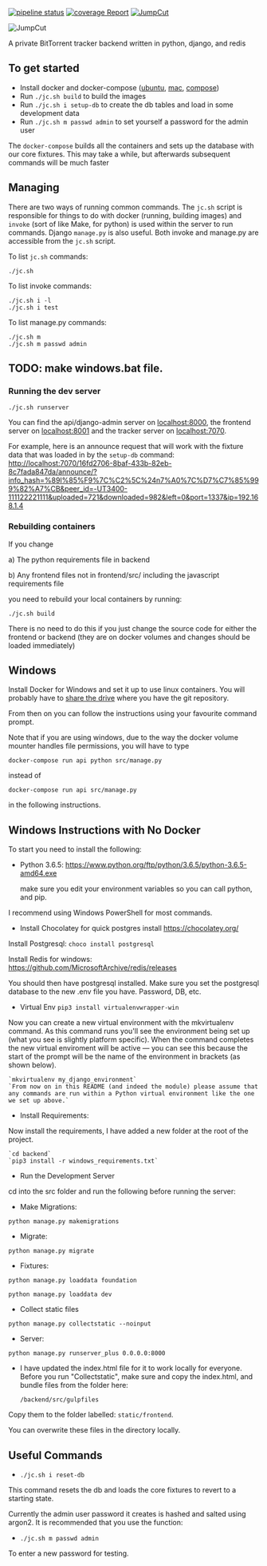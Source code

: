 [![pipeline status](https://git.pinigseu.xyz/jumpcut/jumpcut/badges/master/pipeline.svg)](https://git.pinigseu.xyz/jumpcut/jumpcut/commits/master)
[![coverage Report](https://git.pinigseu.xyz/jumpcut/jumpcut/badges/master/coverage.svg)](https://git.pinigseu.xyz/jumpcut/jumpcut/commits/master)
[![JumpCut](https://img.shields.io/badge/JumpCut-ComingSoon-blue.svg)](https://git.pinigseu.xyz/jumpcut/jumpcut/commits/master)

![JumpCut](https://i.imgur.com/8UqIWFI.png)

A private BitTorrent tracker backend written in python, django, and redis

## To get started

- Install docker and docker-compose
  ([ubuntu](https://docs.docker.com/install/linux/docker-ce/ubuntu/),
  [mac](https://docs.docker.com/docker-for-mac/install/),
  [compose](https://docs.docker.com/compose/install/))
- Run `./jc.sh build` to build the images
- Run `./jc.sh i setup-db` to create the db tables and load in some development data
- Run `./jc.sh m passwd admin` to set yourself a password for the admin
  user

The `docker-compose` builds all the containers and sets up the database with our core fixtures.
This may take a while, but afterwards subsequent commands will be much faster

## Managing

There are two ways of running common commands. The `jc.sh` script is responsible for things to do
with docker (running, building images) and `invoke` (sort of like Make, for python) is used within
the server to run commands. Django `manage.py` is also useful. Both invoke and manage.py are
accessible from the `jc.sh` script.

To list `jc.sh` commands:

    ./jc.sh

To list invoke commands:

    ./jc.sh i -l
    ./jc.sh i test

To list manage.py commands:

    ./jc.sh m
    ./jc.sh m passwd admin

 ## TODO: make windows.bat file.

### Running the dev server

    ./jc.sh runserver

You can find the api/django-admin server on <localhost:8000>, the frontend server on
<localhost:8001> and the tracker server on <localhost:7070>.

For example, here is an announce request that will work with the fixture data that was loaded in
by the `setup-db` command: <http://localhost:7070/16fd2706-8baf-433b-82eb-8c7fada847da/announce/?info_hash=%89I%85%F9%7C%C2%5C%24n7%A0%7C%D7%C7%85%999%82%A7%CB&peer_id=-UT3400-111122221111&uploaded=721&downloaded=982&left=0&port=1337&ip=192.168.1.4>

### Rebuilding containers

If you change 

a) The python requirements file in backend

b) Any frontend files not in frontend/src/ including the javascript requirements file

you need to rebuild your local containers
by running:

    ./jc.sh build

There is no need to do this if you just change the source code for either the frontend or backend
(they are on docker volumes and changes should be loaded immediately)


## Windows

Install Docker for Windows and set it up to use linux containers. You will probably have to [share
the drive](https://docs.docker.com/docker-for-windows/#shared-drives) where you have the git
repository.

From then on you can follow the instructions using your favourite command prompt.

Note that if you are using windows, due to the way the docker volume mounter handles file
permissions, you will have to type

    docker-compose run api python src/manage.py

instead of

    docker-compose run api src/manage.py

in the following instructions.

## Windows Instructions with No Docker 

To start you need to install the following:

 - Python 3.6.5: <https://www.python.org/ftp/python/3.6.5/python-3.6.5-amd64.exe>
 
    make sure you edit your environment variables so you can call python, and pip.
    
I recommend using Windows PowerShell for most commands.

 - Install Chocolatey for quick postgres install <https://chocolatey.org/>
 
 Install Postgresql: `choco install postgresql`
 
 Install Redis for windows: <https://github.com/MicrosoftArchive/redis/releases>
 
 You should then have postgresql installed. Make sure you set the postgresql database to the new .env file you have.
 Password, DB, etc.
 
 - Virtual Env  `pip3 install virtualenvwrapper-win`
 
 Now you can create a new virtual environment with the mkvirtualenv command. As this command runs you'll see the environment being set up (what you see is slightly platform specific). When the command completes the new virtual enviroment will be active — you can see this because the start of the prompt will be the name of the environment in brackets (as shown below).

    `mkvirtualenv my_django_environment` 
    `From now on in this README (and indeed the module) please assume that any commands are run within a Python virtual environment like the one we set up above.`
    
 - Install Requirements:
 
  Now install the requirements, I have added a new folder at the root of the project.
    
    `cd backend`
    `pip3 install -r windows_requirements.txt`
    
 - Run the Development Server
 
  cd into the src folder and run the following before running the server:
  
  * Make Migrations:
  
  `python manage.py makemigrations`
  
  * Migrate:
  
  `python manage.py migrate`
  
  * Fixtures:
  
  `python manage.py loaddata foundation`
  
  `python manage.py loaddata dev`
  
  * Collect static files
  
  `python manage.py collectstatic --noinput`
  
  * Server:
  
  `python manage.py runserver_plus 0.0.0.0:8000`
  
 - I have updated the index.html file for it to work locally for everyone. Before you run "Collectstatic",
    make sure and copy the index.html, and bundle files from the folder here:
    
    `/backend/src/gulpfiles`
    
  Copy them to the folder labelled: `static/frontend`.
  
You can overwrite these files in the directory locally.
  
 
## Useful Commands

- `./jc.sh i reset-db`

This command resets the db and loads the core fixtures to revert to a starting state.

Currently the admin user password it creates is hashed and salted using argon2. It is recommended 
that you use the function:

- `./jc.sh m passwd admin`

To enter a new password for testing. 
